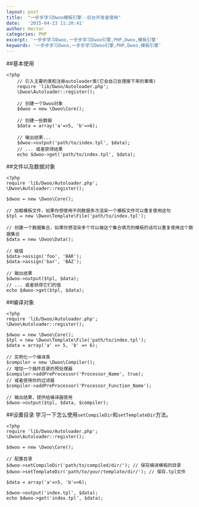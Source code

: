 ```yaml
---
layout: post
title:  "一步步学习Dwoo模板引擎--后台开发者使用"
date:   '2015-04-23 11:20:41'
author: Hector
categories: PHP
excerpt: '一步步学习Dwoo,一步步学习Dwoo引擎,PHP,Dwoo,模板引擎'
keywords: '一步步学习Dwoo,一步步学习Dwoo引擎,PHP,Dwoo,模板引擎'
---
```


##基本使用

    <?php
        // 引入主要的类和注册autoloader类(它会自己处理接下来的事情)
        require 'lib/Dwoo/Autoloader.php';
        \Dwoo\Autoloader::register();

        // 创建一个Dwoo对象
        $dwoo = new \Dwoo\Core();

        // 创建一些数据
        $data = array('a'=>5, 'b'=>6);

        // 输出结果...
        $dwoo->output('path/to/index.tpl', $data);
        // ... 或者获得结果
        echo $dwoo->get('path/to/index.tpl', $data);

<!--more-->

##文件以及数据对象
    
    <?php
    require 'lib/Dwoo/Autoloader.php';
    \Dwoo\Autoloader::register();

    $dwoo = new \Dwoo\Core();

    // 加载模板文件，如果你想使用不同数据多次渲染一个模板文件可以重复使用这句
    $tpl = new \Dwoo\Template\File('path/to/index.tpl');

    // 创建一个数据集合，如果你想渲染多个可以被这个集合填充的模板的话可以重复使用这个数据集合
    $data = new \Dwoo\Data();

    // 赋值
    $data->assign('foo', 'BAR');
    $data->assign('bar', 'BAZ');

    // 输出结果
    $dwoo->output($tpl, $data); 
    // ... 或者获得它们的值
    echo $dwoo->get($tpl, $data);

##编译对象

    <?php
    require 'lib/Dwoo/Autoloader.php';
    \Dwoo\Autoloader::register();

    $dwoo = new \Dwoo\Core();
    $tpl = new \Dwoo\Template\File('path/to/index.tpl');
    $data = array('a' => 5, 'b' => 6);

    // 实例化一个编译类
    $compiler = new \Dwoo\Compiler();
    // 增加一个插件目录的预处理器
    $compiler->addPreProcessor('Processor_Name', true);
    // 或者使用你的过滤器
    $compiler->addPreProcessor('Processor_Function_Name');

    // 输出结果，提供给编译器使用
    $dwoo->output($tpl, $data, $compiler);

##设置目录
学习一下怎么使用`setCompileDir`和`setTemplateDir`方法。
    
    <?php
    require 'lib/Dwoo/Autoloader.php';
    \Dwoo\Autoloader::register();

    $dwoo = new \Dwoo\Core();

    // 配置目录
    $dwoo->setCompileDir('path/to/compiled/dir/'); // 保存编译模板的目录
    $dwoo->setTemplateDir('path/to/your/template/dir/'); // 保存.tpl文件

    $data = array('a'=>5, 'b'=>6);

    $dwoo->output('index.tpl', $data);
    echo $dwoo->get('index.tpl', $data);
